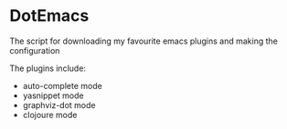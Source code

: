 DotEmacs
========

The script for downloading my favourite emacs plugins and making the configuration

The plugins include:
* auto-complete mode
* yasnippet mode
* graphviz-dot mode
* clojoure mode



